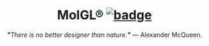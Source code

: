 <h1 align="center">MolGL®&nbsp;<a href="https://github.com/MolGL/MolGL/blob/master/LICENSE"><img src="https://img.shields.io/badge/license-Apache-blue.svg" alt="badge"></a></h1>
<p align="center"><i><b>"</b>There is no better designer than nature.<b>"</b></i> — Alexander McQueen.</p>
